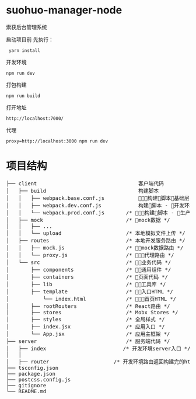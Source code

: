 # suohuo-manager-node
索获后台管理系统

启动项目前
先执行：
```
 yarn install
```
开发环境
```
npm run dev
```
打包构建
```
npm run build
```
打开地址
```
http://localhost:7000/
```
代理
```
proxy=http://localhost:3000 npm run dev
```
# 项目结构

<pre>
├── client                                 客户端代码
│   ├── build                              构建脚本
│   │   ├── webpack.base.conf.js           构建脚本基础层 
│   │   ├── webpack.dev.conf.js            构建脚本 - 开发环境
│   │   └── webpack.prod.conf.js       /* 构建脚本 - 生产环境 */
│   ├── mock                           /* mock数据 */
│   │   ├── ...
│   │   └── upload                     /* 本地模拟文件上传 */
│   ├── routes                         /* 本地开发服务路由 */
│   │   ├── mock.js                    /* mock数据路由 */
│   │   └── proxy.js                   /* 代理路由 */
│   └── src                            /* 业务代码 */
│       ├── components                 /* 通用组件 */
│       ├── containers                 /* 页面代码 */
│       ├── lib                        /* 工具库 */
│       ├── template                   /* 入口HTML */
│           └── index.html             /* 首页HTML */
│       ├── rootRouters                /* React路由 */
│       ├── stores                     /* Mobx Stores */
│       ├── styles                     /* 全局样式 */
│       ├── index.jsx                  /* 应用入口 */
│       └── App.jsx                    /* 应用主框架 */
├── server                             /* 服务端代码 */
│   ├── index                         /* 开发环境server入口 */
│   │   
│   ├── router                     /* 开发环境路由返回构建完的html */
├── tsconfig.json
├── package.json
├── postcss.config.js  
├── gitignore                     
└── README.md
</pre>
